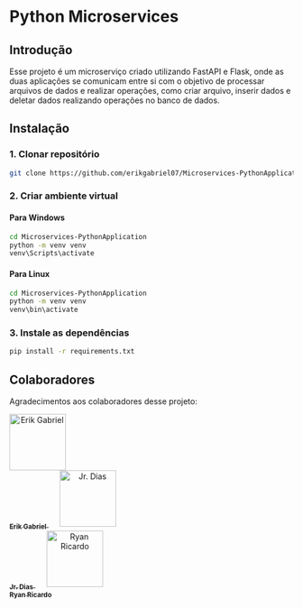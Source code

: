 # Python Microservices

## Introdução

Esse projeto é um microserviço criado utilizando FastAPI e Flask, onde as duas aplicações
se comunicam entre si com o objetivo de processar arquivos de dados e realizar operações, 
como criar arquivo, inserir dados e deletar dados realizando operações no banco de dados.

## Instalação
### 1. Clonar repositório
```bash
git clone https://github.com/erikgabriel07/Microservices-PythonApplication
```

### 2. Criar ambiente virtual
#### Para Windows
```bash
cd Microservices-PythonApplication
python -m venv venv
venv\Scripts\activate
```
#### Para Linux
```bash
cd Microservices-PythonApplication
python -m venv venv
venv\bin\activate
```

### 3. Instale as dependências
```bash
pip install -r requirements.txt
```
## Colaboradores

Agradecimentos aos colaboradores desse projeto:

<p align="left">
  <a href="https://github.com/erikgabriel07" style="margin-right: 20px; text-align: center;">
    <img src="https://github.com/erikgabriel07.png?size=100" alt="Erik Gabriel" width="100" />
    <br />
    <sub><b>Erik Gabriel</b></sub>
  </a>
  <a href="https://github.com/jrdiasdev" style="margin-right: 20px; text-align: center;">
    <img src="https://github.com/jrdiasdev.png?size=100" alt="Jr. Dias" width="100" />
    <br />
    <sub><b>Jr. Dias</b></sub>
  </a>
  <a href="https://github.com/ryanricardoo" style="margin-right: 20px; text-align: center;">
    <img src="https://github.com/ryanricardoo.png?size=100" alt="Ryan Ricardo" width="100" />
    <br />
    <sub><b>Ryan Ricardo</b></sub>
  </a>
</p>
